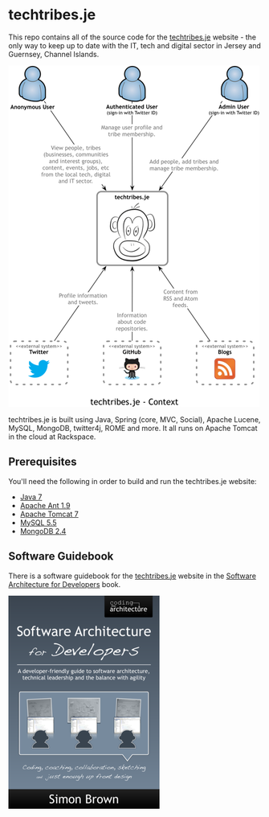 techtribes.je
=============

This repo contains all of the source code for the [techtribes.je](http://techtribes.je) website - the only way to keep up to date with the IT, tech and digital sector in Jersey and Guernsey, Channel Islands.

![A context diagram for techtribes.je](techtribesje-context.png)

techtribes.je is built using Java, Spring (core, MVC, Social), Apache Lucene, MySQL, MongoDB, twitter4j, ROME and more. It all runs on Apache Tomcat in the cloud at Rackspace.

## Prerequisites

You'll need the following in order to build and run the techtribes.je website:

- [Java 7](http://www.oracle.com/technetwork/java/javase/downloads/index.html)
- [Apache Ant 1.9](http://ant.apache.org)
- [Apache Tomcat 7](http://tomcat.apache.org)
- [MySQL 5.5](http://www.mysql.com)
- [MongoDB 2.4](http://www.mongodb.org)

## Software Guidebook

There is a software guidebook for the [techtribes.je](http://techtribes.je) website in the [Software Architecture for Developers](https://leanpub.com/software-architecture-for-developers) book.

![Software Architecture for Developers](software-architecture-for-developers.png)